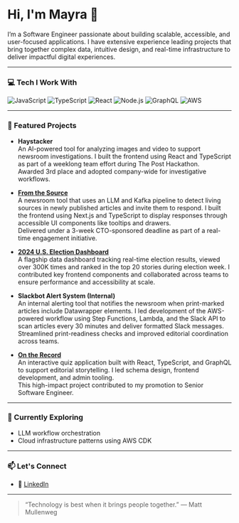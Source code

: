 # Hi, I'm Mayra 👋

I’m a Software Engineer passionate about building scalable, accessible, and user-focused applications. I have extensive experience leading projects that bring together complex data, intuitive design, and real-time infrastructure to deliver impactful digital experiences.

---

### 💻 Tech I Work With

![JavaScript](https://img.shields.io/badge/-JavaScript-black?style=flat-square&logo=javascript)
![TypeScript](https://img.shields.io/badge/-TypeScript-black?style=flat-square&logo=typescript)
![React](https://img.shields.io/badge/-React-black?style=flat-square&logo=react)
![Node.js](https://img.shields.io/badge/-Node.js-black?style=flat-square&logo=node.js)
![GraphQL](https://img.shields.io/badge/-GraphQL-black?style=flat-square&logo=graphql)
![AWS](https://img.shields.io/badge/-AWS-black?style=flat-square&logo=amazonaws)

---

### 🚀 Featured Projects

- **Haystacker**  
  An AI-powered tool for analyzing images and video to support newsroom investigations. I built the frontend using React and TypeScript as part of a weeklong team effort during The Post Hackathon.  
  Awarded 3rd place and adopted company-wide for investigative workflows.

- **[From the Source](https://www.washingtonpost.com/climate-solutions/2025/06/30/reusable-cups-concerts-stadiums/)**  
  A newsroom tool that uses an LLM and Kafka pipeline to detect living sources in newly published articles and invite them to respond. I built the frontend using Next.js and TypeScript to display responses through accessible UI components like tooltips and drawers.  
  Delivered under a 3-week CTO-sponsored deadline as part of a real-time engagement initiative.

- **[2024 U.S. Election Dashboard](https://www.washingtonpost.com/elections/results/2024/11/05/election-dashboard/)**  
  A flagship data dashboard tracking real-time election results, viewed over 300K times and ranked in the top 20 stories during election week. I contributed key frontend components and collaborated across teams to ensure performance and accessibility at scale.

- **Slackbot Alert System (Internal)**  
  An internal alerting tool that notifies the newsroom when print-marked articles include Datawrapper elements. I led development of the AWS-powered workflow using Step Functions, Lambda, and the Slack API to scan articles every 30 minutes and deliver formatted Slack messages.  
  Streamlined print-readiness checks and improved editorial coordination across teams.

- **[On the Record](https://www.washingtonpost.com/games/news-quiz/)**  
  An interactive quiz application built with React, TypeScript, and GraphQL to support editorial storytelling. I led schema design, frontend development, and admin tooling.  
  This high-impact project contributed to my promotion to Senior Software Engineer.

---

### 🌱 Currently Exploring

- LLM workflow orchestration
- Cloud infrastructure patterns using AWS CDK

---

### 📫 Let's Connect

- 🧠 [LinkedIn](https://www.linkedin.com/in/mayraperales)

---

> “Technology is best when it brings people together.” — Matt Mullenweg
